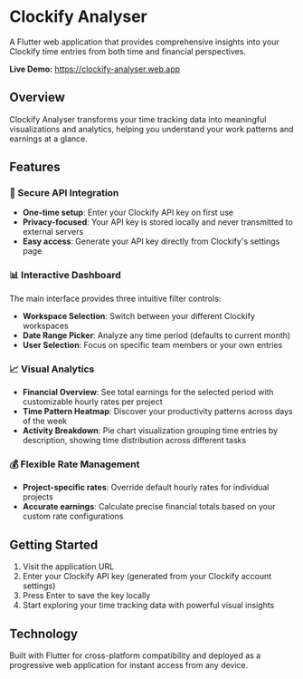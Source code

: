 # Clockify Analyser

A Flutter web application that provides comprehensive insights into your Clockify time entries from both time and financial perspectives.

**Live Demo:** https://clockify-analyser.web.app

## Overview

Clockify Analyser transforms your time tracking data into meaningful visualizations and analytics, helping you understand your work patterns and earnings at a glance.

## Features

### 🔐 Secure API Integration
- **One-time setup**: Enter your Clockify API key on first use
- **Privacy-focused**: Your API key is stored locally and never transmitted to external servers
- **Easy access**: Generate your API key directly from Clockify's settings page

### 📊 Interactive Dashboard
The main interface provides three intuitive filter controls:
- **Workspace Selection**: Switch between your different Clockify workspaces
- **Date Range Picker**: Analyze any time period (defaults to current month)
- **User Selection**: Focus on specific team members or your own entries

### 📈 Visual Analytics
- **Financial Overview**: See total earnings for the selected period with customizable hourly rates per project
- **Time Pattern Heatmap**: Discover your productivity patterns across days of the week
- **Activity Breakdown**: Pie chart visualization grouping time entries by description, showing time distribution across different tasks

### 💰 Flexible Rate Management
- **Project-specific rates**: Override default hourly rates for individual projects
- **Accurate earnings**: Calculate precise financial totals based on your custom rate configurations

## Getting Started

1. Visit the application URL
2. Enter your Clockify API key (generated from your Clockify account settings)
3. Press Enter to save the key locally
4. Start exploring your time tracking data with powerful visual insights

## Technology

Built with Flutter for cross-platform compatibility and deployed as a progressive web application for instant access from any device.
